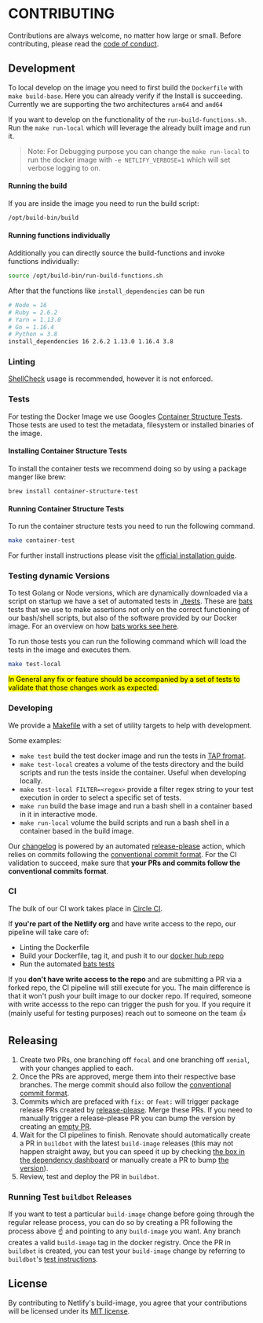 # CONTRIBUTING

Contributions are always welcome, no matter how large or small. Before contributing,
please read the [code of conduct](CODE_OF_CONDUCT.md).

## Development

To local develop on the image you need to first build the `Dockerfile` with `make build-base`.
Here you can already verify if the Install is succeeding. Currently we are supporting the two architectures `arm64` and `amd64`

If you want to develop on the functionality of the `run-build-functions.sh`. Run the `make run-local` which will leverage the already built image and run it.

> Note:
> For Debugging purpose you can change the `make run-local` to run the docker image with `-e NETLIFY_VERBOSE=1` which will set verbose logging to on.

#### Running the build

If you are inside the image you need to run the build script:

```bash
/opt/build-bin/build
```

#### Running functions individually

Additionally you can directly source the build-functions and invoke functions individually:

```bash
source /opt/build-bin/run-build-functions.sh
```

After that the functions like `install_dependencies` can be run

```bash
# Node = 16
# Ruby = 2.6.2
# Yarn = 1.13.0
# Go = 1.16.4
# Python = 3.8
install_dependencies 16 2.6.2 1.13.0 1.16.4 3.8
```

### Linting

[ShellCheck](https://github.com/koalaman/shellcheck) usage is recommended, however it is not enforced.

### Tests

For testing the Docker Image we use Googles [Container Structure Tests](https://github.com/GoogleContainerTools/container-structure-test). Those tests are used to test the metadata, filesystem or installed binaries of the image.

#### Installing Container Structure Tests

To install the container tests we recommend doing so by using a package manger like brew:

```
brew install container-structure-test
```

#### Running Container Structure Tests

To run the container structure tests you need to run the following command.

```bash
make container-test
```

For further install instructions please visit the [official installation guide](https://github.com/GoogleContainerTools/container-structure-test#installation).

### Testing dynamic Versions

To test Golang or Node versions, which are dynamically downloaded via a script on startup we have a set of automated tests in [./tests](./tests). These are [bats](https://github.com/bats-core/bats-core) tests that we use to make assertions not only on the correct functioning of our bash/shell scripts, but also of the software provided by our Docker image. For an overview on how [bats works see here](https://bats-core.readthedocs.io/en/stable/).

To run those tests you can run the following command which will load the tests in the image and executes them.

```bash
make test-local
```

<mark>In General any fix or feature should be accompanied by a set of tests to validate that those changes work as expected.</mark>

### Developing

We provide a [Makefile](./Makefile) with a set of utility targets to help with development.

Some examples:

- `make test` build the test docker image and run the tests in [TAP fromat](http://testanything.org/).
- `make test-local` creates a volume of the tests directory and the build scripts and run the tests inside the container. Useful when developing locally.
- `make test-local FILTER=<regex>` provide a filter regex string to your test execution in order to select a specific set of tests.
- `make run` build the base image and run a bash shell in a container based in it in interactive mode.
- `make run-local` volume the build scripts and run a bash shell in a container based in the build image.

Our [changelog](./CHANGELOG.md) is powered by an automated [release-please](https://github.com/googleapis/release-please) action, which relies on commits following the [conventional commit format](https://www.conventionalcommits.org/en/v1.0.0-beta.2/#summary).
For the CI validation to succeed, make sure that **your PRs and commits follow the conventional commits format**.

### CI

The bulk of our CI work takes place in [Circle CI](https://app.circleci.com/pipelines/github/netlify/build-image).

If **you're part of the Netlify org** and have write access to the repo, our pipeline will take care of:

- Linting the Dockerfile
- Build your Dockerfile, tag it, and push it to our [docker hub repo](https://hub.docker.com/r/netlify/build)
- Run the automated [bats tests](#tests)

If you **don't have write access to the repo** and are submitting a PR via a forked repo, the CI pipeline will still execute for you. The main difference is that it won't push your built image to our docker repo.
If required, someone with write accesss to the repo can trigger the push for you. If you require it (mainly useful for testing purposes) reach out to someone on the team :+1:

## Releasing

1. Create two PRs, one branching off `focal` and one branching off `xenial`, with your changes applied to each.
2. Once the PRs are approved, merge them into their respective base branches. The merge commit should also follow the [conventional commit format](https://www.conventionalcommits.org/en/v1.0.0-beta.2/#summary).
3. Commits which are prefaced with `fix:` or `feat:` will trigger package release PRs created by [release-please](https://github.com/googleapis/release-please). Merge these PRs. If you need to manually trigger a release-please PR you can bump the version by creating an [empty PR](https://github.com/netlify/build-image/pull/728).
4. Wait for the CI pipelines to finish. Renovate should automatically create a PR in `buildbot` with the latest `build-image` releases (this may not happen straight away, but you can speed it up by checking [the box in the dependency dashboard](https://github.com/netlify/buildbot/issues/912) or manually create a PR to bump [the version](https://github.com/netlify/buildbot/blob/0ada244ab84a1759a70d6b2cfc27c9987b5c77ca/.circleci/config.yml#L141-L150)).
5. Review, test and deploy the PR in `buildbot`.

### Running Test `buildbot` Releases

If you want to test a particular `build-image` change before going through the regular release process, you can do so by creating a PR following the process above :point_up: and pointing to any `build-image` you want. Any branch
creates a valid `build-image` tag in the docker registry. Once the PR in `buildbot` is created, you can test your `build-image` change by referring to `buildbot`'s [test instructions](https://github.com/netlify/buildbot#testing-builds-on-a-live-test-site).

## License

By contributing to Netlify's build-image, you agree that your contributions will be licensed
under its [MIT license](LICENSE).
